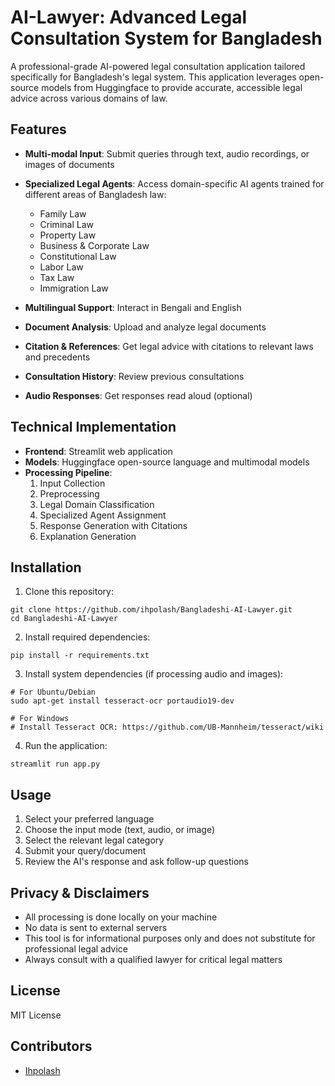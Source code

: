 # AI-Lawyer: Advanced Legal Consultation System for Bangladesh

A professional-grade AI-powered legal consultation application tailored specifically for Bangladesh's legal system. This application leverages open-source models from Huggingface to provide accurate, accessible legal advice across various domains of law.

## Features

- **Multi-modal Input**: Submit queries through text, audio recordings, or images of documents
- **Specialized Legal Agents**: Access domain-specific AI agents trained for different areas of Bangladesh law:
  - Family Law
  - Criminal Law
  - Property Law
  - Business & Corporate Law
  - Constitutional Law
  - Labor Law
  - Tax Law
  - Immigration Law
  
- **Multilingual Support**: Interact in Bengali and English
- **Document Analysis**: Upload and analyze legal documents
- **Citation & References**: Get legal advice with citations to relevant laws and precedents
- **Consultation History**: Review previous consultations
- **Audio Responses**: Get responses read aloud (optional)

## Technical Implementation

- **Frontend**: Streamlit web application
- **Models**: Huggingface open-source language and multimodal models
- **Processing Pipeline**: 
  1. Input Collection
  2. Preprocessing
  3. Legal Domain Classification
  4. Specialized Agent Assignment
  5. Response Generation with Citations
  6. Explanation Generation

## Installation

1. Clone this repository:
```
git clone https://github.com/ihpolash/Bangladeshi-AI-Lawyer.git
cd Bangladeshi-AI-Lawyer
```

2. Install required dependencies:
```
pip install -r requirements.txt
```

3. Install system dependencies (if processing audio and images):
```
# For Ubuntu/Debian
sudo apt-get install tesseract-ocr portaudio19-dev

# For Windows
# Install Tesseract OCR: https://github.com/UB-Mannheim/tesseract/wiki
```

4. Run the application:
```
streamlit run app.py
```

## Usage

1. Select your preferred language
2. Choose the input mode (text, audio, or image)
3. Select the relevant legal category
4. Submit your query/document
5. Review the AI's response and ask follow-up questions

## Privacy & Disclaimers

- All processing is done locally on your machine
- No data is sent to external servers
- This tool is for informational purposes only and does not substitute for professional legal advice
- Always consult with a qualified lawyer for critical legal matters

## License

MIT License

  ## Contributors

  - [Ihpolash](https://github.com/ihpolash) 